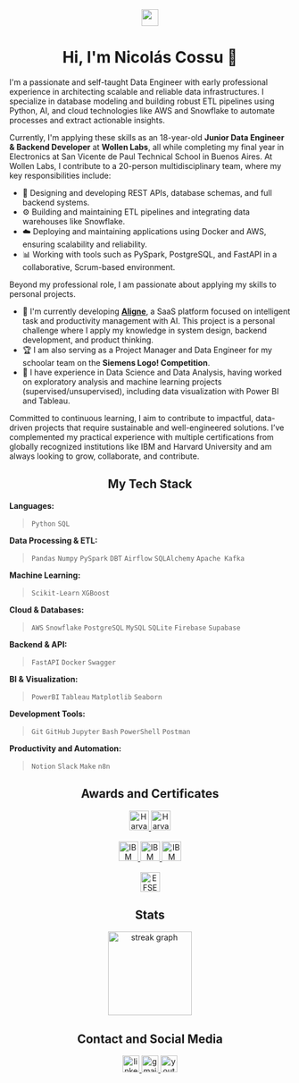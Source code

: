 <!-- INTRODUCTION -->

<div align="center">
<img src="https://media.giphy.com/media/v1.Y2lkPTc5MGI3NjExZG1taDJ2aXpxc3l0dHdwN2N0YjM5Nm5yNWpkbHU2MnR5eDBneTYzciZlcD12MV9pbnRlcm5hbF9naWZfYnlfaWQmY3Q9Zw/hvRJCLFzcasrR4ia7z/giphy.gif" width="30">
<h1>Hi, I'm Nicolás Cossu 👋</h1>
</div>

<p align="left">
I'm a passionate and self-taught Data Engineer with early professional experience in architecting scalable and reliable data infrastructures. I specialize in database modeling and building robust ETL pipelines using Python, AI, and cloud technologies like AWS and Snowflake to automate processes and extract actionable insights.
</p>

<p align="left">
Currently, I'm applying these skills as an 18-year-old <strong>Junior Data Engineer & Backend Developer</strong> at <strong>Wollen Labs</strong>, all while completing my final year in Electronics at San Vicente de Paul Technical School in Buenos Aires. At Wollen Labs, I contribute to a 20-person multidisciplinary team, where my key responsibilities include:
</p>
<ul>
<li>🔧 Designing and developing REST APIs, database schemas, and full backend systems.</li>
<li>⚙️ Building and maintaining ETL pipelines and integrating data warehouses like Snowflake.</li>
<li>☁️ Deploying and maintaining applications using Docker and AWS, ensuring scalability and reliability.</li>
<li>📊 Working with tools such as PySpark, PostgreSQL, and FastAPI in a collaborative, Scrum-based environment.</li>
</ul>

<p align="left">
Beyond my professional role, I am passionate about applying my skills to personal projects.
</p>
<ul>
<li>🌱 I'm currently developing <strong><a href="https://aligne.framer.website/" target="_blank">Aligne</a></strong>, a SaaS platform focused on intelligent task and productivity management with AI. This project is a personal challenge where I apply my knowledge in system design, backend development, and product thinking.</li>
<li>🏆 I am also serving as a Project Manager and Data Engineer for my schoolar team on the <strong>Siemens Logo! Competition</strong>.</li>
<li>🚀 I have experience in Data Science and Data Analysis, having worked on exploratory analysis and machine learning projects (supervised/unsupervised), including data visualization with Power BI and Tableau.</li>
</ul>

<p align="left">
Committed to continuous learning, I aim to contribute to impactful, data-driven projects that require sustainable and well-engineered solutions. I’ve complemented my practical experience with multiple certifications from globally recognized institutions like IBM and Harvard University and am always looking to grow, collaborate, and contribute.
</p>

<h2 align="center">My Tech Stack</h2>

<div align="left">
<strong>Languages:</strong>
<blockquote><code>Python</code> <code>SQL</code></blockquote>
<strong>Data Processing & ETL:</strong>
<blockquote><code>Pandas</code> <code>Numpy</code> <code>PySpark</code> <code>DBT</code> <code>Airflow</code> <code>SQLAlchemy</code> <code>Apache Kafka</code></blockquote>
<strong>Machine Learning:</strong>
<blockquote><code>Scikit-Learn</code> <code>XGBoost</code></blockquote>
<strong>Cloud & Databases:</strong>
<blockquote><code>AWS</code> <code>Snowflake</code> <code>PostgreSQL</code> <code>MySQL</code> <code>SQLite</code> <code>Firebase</code> <code>Supabase</code></blockquote>
<strong>Backend & API:</strong>
<blockquote><code>FastAPI</code> <code>Docker</code> <code>Swagger</code></blockquote>
<strong>BI & Visualization:</strong>
<blockquote><code>PowerBI</code> <code>Tableau</code> <code>Matplotlib</code> <code>Seaborn</code></blockquote>
<strong>Development Tools:</strong>
<blockquote><code>Git</code> <code>GitHub</code> <code>Jupyter</code> <code>Bash</code> <code>PowerShell</code> <code>Postman</code></blockquote>
<strong>Productivity and Automation:</strong>
<blockquote><code>Notion</code> <code>Slack</code> <code>Make</code> <code>n8n</code></blockquote>
</div>

<h2 align="center">Awards and Certificates</h2>

<div align="center">
<a href="https://certificates.cs50.io/089c03ca-3b0c-4947-bcf8-980c292da97b.pdf?size=letter" target="_blank">
<img src="https://img.shields.io/badge/Harvard-CS50P-red?style=for-the-badge&logo=harvard&logoColor=white" height="35" alt="Harvard CS50P Certificate" />
</a>
<a href="https://certificates.cs50.io/aeb5e609-645b-4786-b955-71dcc666c586.pdf?size=letter" target="_blank">
<img src="https://img.shields.io/badge/Harvard-CS50SQL-red?style=for-the-badge&logo=harvard&logoColor=white" height="35" alt="Harvard CS50S Certificate" />
</a>
</div>
<br>
<div align="center">
<a href="https://courses.cognitiveclass.ai/certificates/70ecca66b0fa40b0b3e4c4254fba73f1" target="_blank">
<img src="https://img.shields.io/badge/IBM-Data_Science_101-blue?style=for-the-badge&logo=ibm&logoColor=white" height="35" alt="IBM Data Science 101 Certificate" />
</a>
<a href="https://courses.cognitiveclass.ai/certificates/08bc3ab4364a42e7bef9544dce7546ac" target="_blank">
<img src="https://img.shields.io/badge/IBM-Data_Science_Methodology-blue?style=for-the-badge&logo=ibm&logoColor=white" height="35" alt="IBM Data Science Methodology Certificate" />
</a>
<a href="https://courses.cognitiveclass.ai/certificates/08bc3ab4364a42e7bef9544dce7546ac" target="_blank">
<img src="https://img.shields.io/badge/IBM-Data_Science_Tools-blue?style=for-the-badge&logo=ibm&logoColor=white" height="35" alt="IBM Data Science Tools Certificate" />
</a>
</div>
<br>
<div align="center">
<a href="https://cert.efset.org/en/QjkEuS" target="_blank">
<img src="https://img.shields.io/badge/EFSET-English_C1-green?style=for-the-badge" height="35" alt="EFSET English Certificate" />
</a>
</div>

<h2 align="center">Stats</h2>

<div align="center">
<img src="https://streak-stats.demolab.com?user=nicolasAlejandroCossu&locale=en&mode=weekly&theme=gotham&hide_border=false&border_radius=5&order=3" height="150" alt="streak graph"  />
</div>

<h2 align="center">Contact and Social Media</h2>

<div align="center">
<a href="https://www.linkedin.com/in/nicolas-cossu/" target="_blank">
<img src="https://img.shields.io/static/v1?message=LinkedIn&logo=linkedin&label=&color=0077B5&logoColor=white&labelColor=&style=flat" height="30" alt="linkedin logo"  />
</a>
<a href="mailto:nicolas.cossu2006@gmail.com" target="_blank">
<img src="https://img.shields.io/static/v1?message=Gmail&logo=gmail&label=&color=D14836&logoColor=white&labelColor=&style=flat" height="30" alt="gmail logo"  />
</a>
<a href="https://www.youtube.com/@thedatajourneyYT" target="_blank">
<img src="https://img.shields.io/static/v1?message=Youtube&logo=youtube&label=&color=FF0000&logoColor=white&labelColor=&style=flat" height="30" alt="youtube logo"  />
</a>
</div>
